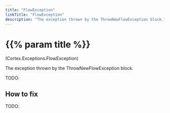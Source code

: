 ```yaml
---
title: "FlowException"
linkTitle: "FlowException"
description: "The exception thrown by the ThrowNewFlowException block."
---
```


# {{% param title %}}

<p class="namespace">(Cortex.Exceptions.FlowException)</p>

The exception thrown by the ThrowNewFlowException block.

TODO:

## How to fix

TODO:
